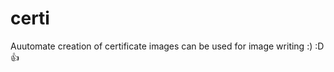 certi
=====

Auutomate creation of certificate images
can be used for image writing :) :D
:thumbsup:
